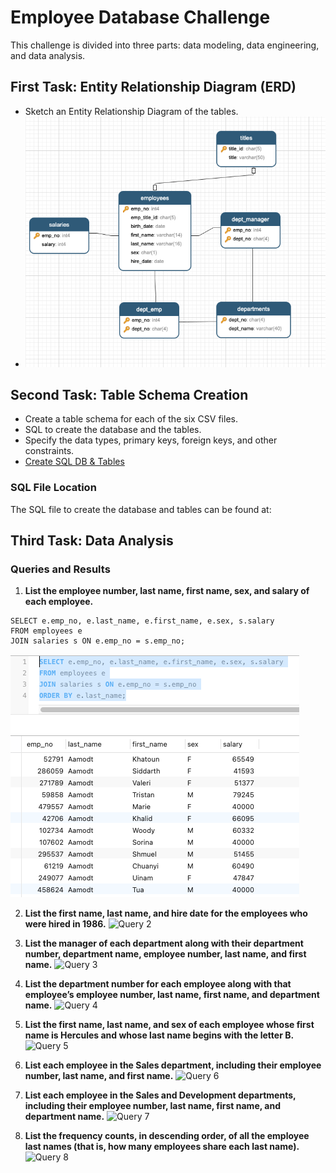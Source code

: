 
# Employee Database Challenge

This challenge is divided into three parts: data modeling, data engineering, and data analysis.

## First Task: Entity Relationship Diagram (ERD)

- Sketch an Entity Relationship Diagram of the tables.
- ![ERD](EmployeeSQL/images/ERD_entity_relationship_diagram_SQL_2024-07-22_22-58-57.png)

## Second Task: Table Schema Creation

- Create a table schema for each of the six CSV files.
- SQL to create the database and the tables.
- Specify the data types, primary keys, foreign keys, and other constraints.
- [Create SQL DB & Tables](EmployeeSQL/SQL_create_statements/SQL_Create_all_tables.sql)
  

### SQL File Location
The SQL file to create the database and tables can be found at:


## Third Task: Data Analysis

### Queries and Results

1. **List the employee number, last name, first name, sex, and salary of each employee.**
```
SELECT e.emp_no, e.last_name, e.first_name, e.sex, s.salary
FROM employees e
JOIN salaries s ON e.emp_no = s.emp_no;
```

   ![Query 1](EmployeeSQL/images/List_the_employee_number_last_name_first_name_sex_and_salary_of_each_employee.png)

2. **List the first name, last name, and hire date for the employees who were hired in 1986.**
   ![Query 2](path/to/query2_image.png)

3. **List the manager of each department along with their department number, department name, employee number, last name, and first name.**
   ![Query 3](path/to/query3_image.png)

4. **List the department number for each employee along with that employee’s employee number, last name, first name, and department name.**
   ![Query 4](path/to/query4_image.png)

5. **List the first name, last name, and sex of each employee whose first name is Hercules and whose last name begins with the letter B.**
   ![Query 5](path/to/query5_image.png)

6. **List each employee in the Sales department, including their employee number, last name, and first name.**
   ![Query 6](path/to/query6_image.png)

7. **List each employee in the Sales and Development departments, including their employee number, last name, first name, and department name.**
   ![Query 7](path/to/query7_image.png)

8. **List the frequency counts, in descending order, of all the employee last names (that is, how many employees share each last name).**
   ![Query 8](path/to/query8_image.png)

